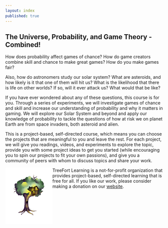 ```yaml
---
layout: index
published: true
---
```


## The Universe, Probability, and Game Theory - Combined!

How does probability affect games of chance?  How do game creators combine skill and chance to make great games?  How do you make games fair?

Also, how do astronomers study our solar system?  What are asteroids, and how likely is it that one of them will hit us?  What is the likelihood that there is life on other worlds?  If so, will it ever attack us?  What would that be like?

If you have ever wondered about any of these questions, this course is for you.  Through a series of experiments, we will investigate games of chance and skill and increase our understanding of probability and why it matters in gaming.  We will explore our Solar System and beyond and apply our knowledge of probability to tackle the questions of how at risk we on planet Earth are from space invaders, both asteroid and alien.

This is a project-based, self-directed course, which means you can choose the projects that are meaningful to you and leave the rest.  For each project, we will give you readings, videos, and experiments to explore the topic, provide you with some project ideas to get you started (while encouraging you to spin our projects to fit your own passions), and give you a community of peers with whom to discuss topics and share your work.

<img src="img/treeFortLogo.png" align="left">

<p></p>
<p></p>
<p>TreeFort Learning is a not-for-profit organization that provides project-based, self-directed learning that is free for all.  If you like our work, please consider making a donation on our <a href="http://www.treefortlearning.org">website</a>.</p>
